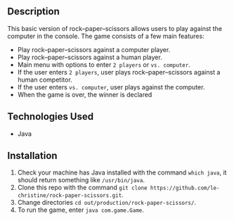 ## Description

This basic version of rock–paper–scissors allows users to play against the computer in the console. The game consists of a few main features:

- Play rock–paper–scissors against a computer player.
- Play rock–paper–scissors against a human player.
- Main menu with options to enter `2 players` or `vs. computer`.
- If the user enters `2 players`, user plays rock–paper–scissors against a human competitor.
- If the user enters `vs. computer`, user plays against the computer.
- When the game is over, the winner is declared

## Technologies Used
- Java

## Installation 
1. Check your machine has Java installed with the command `which java`, it should return something like `/usr/bin/java`.
2. Clone this repo with the command `git clone https://github.com/le-christine/rock-paper-scissors.git`.
3. Change directories `cd out/production/rock-paper-scissors/`.
4. To run the game, enter `java com.game.Game`.
